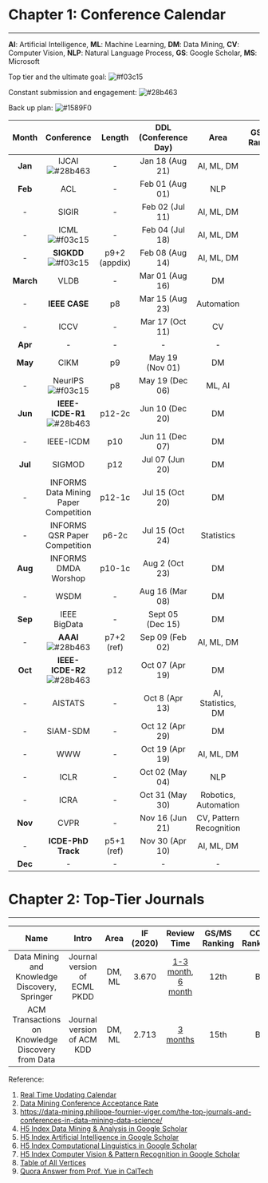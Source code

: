 # Chapter 1: Conference Calendar
----------------------------------------------
**AI**: Artificial Intelligence, **ML**: Machine Learning, **DM**: Data Mining, **CV**: Computer Vision, **NLP**: Natural Language Process, 
**GS**: Google Scholar, **MS**: Microsoft

Top tier and the ultimate goal: ![#f03c15](https://via.placeholder.com/15/f03c15/000000?text=+)

Constant submission and engagement: ![#28b463](https://via.placeholder.com/15/28b463/000000?text=+)

Back up plan: ![#1589F0](https://via.placeholder.com/15/1589F0/000000?text=+) 

| Month | Conference | Length | DDL (Conference Day) | Area | GS/MS Ranking | CCF Ranking | Website |
| :---: | :---: | :---: | :---: | :---: | :---: | :---: | :---: |
| **Jan** | IJCAI ![#28b463](https://via.placeholder.com/15/28b463/000000?text=+) | - | Jan 18 (Aug 21) | AI, ML, DM | 10 | A | [icjai2022](https://www.ijcai.org/future_conferences) |
| **Feb** | ACL | - | Feb 01 (Aug 01) | NLP | 1 | A | [acl2021](https://2021.aclweb.org) |
| - | SIGIR | - | Feb 02 (Jul 11) | AI, ML, DM | - | A | [sigir2021](https://sigir.org/sigir2021/) |
| - | ICML ![#f03c15](https://via.placeholder.com/15/f03c15/000000?text=+)  | - | Feb 04 (Jul 18) | AI, ML, DM | 3 | A | [icml2022](https://icml.cc/Conferences/FutureMeetings) |
| - | **SIGKDD** ![#f03c15](https://via.placeholder.com/15/f03c15/000000?text=+) | p9+2 (appdix) | Feb 08 (Aug 14) | AI, ML, DM | 1 | A | [sigkdd2022](https://www.kdd.org/calls/view/call-for-bids-to-host-kdd-2022-and-later) |
| **March** | VLDB  | - | Mar 01 (Aug 16) | DM | - | A | [vldb2021](https://vldb.org/2021/) |
| - | **IEEE CASE**  | p8 | Mar 15 (Aug 23) | Automation | - | - | [case2021](https://case2021.sciencesconf.org/) |
| - | ICCV | - | Mar 17 (Oct 11) | CV | 2 | A | [iccv2021](http://iccv2021.thecvf.com) |
| **Apr** | - | - | - | - | - | - | - |
| **May** | CIKM | p9 | May 19 (Nov 01) | DM | 3 | B | [ickm2021](https://www.cikm2021.org) |
| - | NeurIPS ![#f03c15](https://via.placeholder.com/15/f03c15/000000?text=+) | p8 | May 19 (Dec 06) | ML, AI | 2 | A+ | [nips2021](https://nips.cc/) |
| **Jun** | **IEEE-ICDE-R1** ![#28b463](https://via.placeholder.com/15/28b463/000000?text=+) | p12-2c | Jun 10 (Dec 20) | DM | 2 | A | [icde2021](https://icde2021.gr/) |
| - | IEEE-ICDM  | p10 | Jun 11 (Dec 07) | DM | 5 | B | [icdm2021](https://icdm2021.auckland.ac.nz/) |
| **Jul** | SIGMOD | p12 | Jul 07 (Jun 20) | DM | - | B | [sigmod2022](https://2021.sigmod.org/index.shtml) |
| - | INFORMS Data Mining Paper Competition | p12-1c | Jul 15 (Oct 20) | DM | - | - | [informs-dm](https://connect.informs.org/data-mining/home) |
| - | INFORMS QSR Paper Competition | p6-2c | Jul 15 (Oct 24) | Statistics | - | - | [informs-qsr](https://connect.informs.org/qsr/home) |
| **Aug** | INFORMS DMDA Worshop  | p10-1c | Aug 2 (Oct 23) | DM | - | - | [dmda2021](http://meetings2.informs.org/wordpress/anaheim2021/informs-workshop-on-data-mining-decision-analytics/) |
| - | WSDM  | - | Aug 16 (Mar 08) | DM | 4 | B | [wsdm2022](http://www.wsdm-conference.org/calls.php) |
| **Sep** | IEEE BigData | - | Sept 05 (Dec 15) | DM | 8 | C | [bigdata2021](http://bigdataieee.org/BigData2021/) |
| - | **AAAI** ![#28b463](https://via.placeholder.com/15/28b463/000000?text=+) | p7+2 (ref) | Sep 09 (Feb 02) | AI, ML, DM | 4 | A | [aaai2021](https://aaai.org/Conferences/AAAI-21) |
| **Oct** | **IEEE-ICDE-R2** ![#28b463](https://via.placeholder.com/15/28b463/000000?text=+) | p12 | Oct 07 (Apr 19) | DM | 2 | A | [icde2021](https://icde2021.gr/) |
| - | AISTATS | - | Oct 8 (Apr 13) | AI, Statistics, DM | 3 | C | [aistats](https://aistats.org/aistats2021/) |
| - | SIAM-SDM  | - | Oct 12 (Apr 29) | DM | 12 | B | [sdm2021](https://www.siam.org/conferences/cm/conference/sdm21) |
| - | WWW  | - | Oct 19 (Apr 19) | AI, ML, DM | - | A | [www2021](https://www2021.thewebconf.org/) |
| - | ICLR  | - | Oct 02 (May 04) | NLP | 1 | A | [iclr2021](https://iclr.cc/Conferences/2021) |
| - | ICRA  | - | Oct 31 (May 30) | Robotics, Automation | - | B | [icra2021](https://www.icra2022.org/) |
| **Nov** | CVPR  | - | Nov 16 (Jun 21) | CV, Pattern Recognition | 1 | A | [cvpr2021](http://cvpr2021.thecvf.com) |
| - | **ICDE-PhD Track**  | p5+1 (ref) | Nov 30 (Apr 10) | AI, ML, DM | 2 | A | [icde-phd2021](https://icde2021.gr/call-for-phd-symposium/) |
| **Dec** | - | - | - | - | - | - | - |

# Chapter 2: Top-Tier Journals
----------------------------------------------
| Name | Intro | Area | IF (2020) | Review Time | GS/MS Ranking | CCF Ranking | Website |
| :---: | :---: | :---: | :---: | :---: | :---: | :---: |  :---: |
| Data Mining and Knowledge Discovery, Springer | Journal version of ECML PKDD | DM, ML | 3.670 | [1-3 month](https://www.springer.com/journal/10618/submission-guidelines?gclid=Cj0KCQjws4aKBhDPARIsAIWH0JUDrJ9sNNqMcQDBK27Nit5py6ucOPEKHoZNcei8Z-5anyDTImy4ei8aAp-lEALw_wcB#Instructions%20for%20Authors_Frequently%20Asked%20Questions), [6 month](https://www.letpub.com.cn/index.php?page=journalapp&view=detail&journalid=2229) | 12th | B | [DMKD](https://www.springer.com/journal/10618/?gclid=Cj0KCQjws4aKBhDPARIsAIWH0JUDrJ9sNNqMcQDBK27Nit5py6ucOPEKHoZNcei8Z-5anyDTImy4ei8aAp-lEALw_wcB)|
|ACM Transactions on Knowledge Discovery from Data| Journal version of ACM KDD | DM, ML | 2.713 | [3 months](https://www.letpub.com.cn/index.php?page=journalapp&view=detail&journalid=8412) | 15th | B | [ACM-TKDD](https://dl.acm.org/journal/tkdd)|

Reference:
1. [Real Time Updating Calendar](https://jackietseng.github.io/conference_call_for_paper/conferences-with-ccf.html)
2. [Data Mining Conference Acceptance Rate](https://github.com/bonaldli/data-mining-conferences)
3. https://data-mining.philippe-fournier-viger.com/the-top-journals-and-conferences-in-data-mining-data-science/
4. [H5 Index Data Mining & Analysis in Google Scholar](https://scholar.google.es/citations?view_op=top_venues&hl=en&vq=eng_datamininganalysis)
5. [H5 Index  Artificial Intelligence in Google Scholar](https://scholar.google.es/citations?view_op=top_venues&hl=en&vq=eng_artificialintelligence)
6. [H5 Index  Computational Linguistics in Google Scholar](https://scholar.google.com/citations?view_op=top_venues&hl=en&vq=eng_computationallinguistics)
7. [H5 Index  Computer Vision & Pattern Recognition  in Google Scholar](https://scholar.google.com/citations?view_op=top_venues&hl=en&vq=eng_computervisionpatternrecognition)
8. [Table of All Vertices](https://github.com/bonaldli/Conference_Calender/blob/main/top_tier_conference.pdf)
9. [Quora Answer from Prof. Yue in CalTech](https://qr.ae/pGJpoA)

